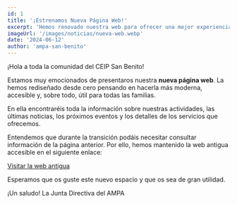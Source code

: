 ```yaml
---
id: 1
title: '¡Estrenamos Nueva Página Web!'
excerpt: 'Hemos renovado nuestra web para ofrecer una mejor experiencia a todas las familias. ¡Descubre todas las novedades y encuentra la información que necesitas de forma más fácil y rápida!'
imageUrl: '/images/noticias/nueva-web.webp'
date: '2024-06-12'
author: 'ampa-san-benito'
---
```


¡Hola a toda la comunidad del CEIP San Benito!

Estamos muy emocionados de presentaros nuestra **nueva página web**. La hemos rediseñado desde cero pensando en hacerla más moderna, accesible y, sobre todo, útil para todas las familias.

En ella encontraréis toda la información sobre nuestras actividades, las últimas noticias, los próximos eventos y los detalles de los servicios que ofrecemos.

Entendemos que durante la transición podáis necesitar consultar información de la página anterior. Por ello, hemos mantenido la web antigua accesible en el siguiente enlace:

[Visitar la web antigua](https://ampasanbenito.org)

Esperamos que os guste este nuevo espacio y que os sea de gran utilidad.

¡Un saludo!
La Junta Directiva del AMPA